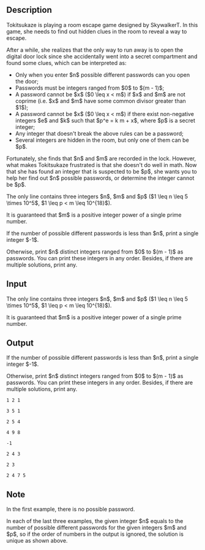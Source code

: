 ## Description

<div><p>Tokitsukaze is playing a room escape game designed by SkywalkerT. In this game, she needs to find out hidden clues in the room to reveal a way to escape.</p><p>After a while, she realizes that the only way to run away is to open the digital door lock since she accidentally went into a secret compartment and found some clues, which can be interpreted as:</p><ul> <li> Only when you enter $n$ possible different passwords can you open the door; </li><li> Passwords must be integers ranged from $0$ to $(m - 1)$; </li><li> A password cannot be $x$ ($0 \leq x &lt; m$) if $x$ and $m$ are not <span class="tex-font-style-bf">coprime</span> (i.e. $x$ and $m$ have some common divisor greater than $1$); </li><li> A password cannot be $x$ ($0 \leq x &lt; m$) if there exist <span class="tex-font-style-bf">non-negative</span> integers $e$ and $k$ such that $p^e = k m + x$, where $p$ is a secret integer; </li><li> Any integer that doesn't break the above rules can be a password; </li><li> Several integers are hidden in the room, but only one of them can be $p$. </li></ul><p>Fortunately, she finds that $n$ and $m$ are recorded in the lock. However, what makes Tokitsukaze frustrated is that she doesn't do well in math. Now that she has found an integer that is suspected to be $p$, she wants you to help her find out $n$ possible passwords, or determine the integer cannot be $p$.</p></div><div class="input-specification"><p>The only line contains three integers $n$, $m$ and $p$ ($1 \leq n \leq 5 \times 10^5$, $1 \leq p &lt; m \leq 10^{18}$).</p><p>It is guaranteed that $m$ is <span class="tex-font-style-bf">a positive integer power of a single prime number.</span></p></div><div class="output-specification"><p>If the number of possible different passwords is less than $n$, print a single integer $-1$.</p><p>Otherwise, print $n$ distinct integers ranged from $0$ to $(m - 1)$ as passwords. You can print these integers in any order. Besides, if there are multiple solutions, print any.</p></div>

## Input

<p>The only line contains three integers $n$, $m$ and $p$ ($1 \leq n \leq 5 \times 10^5$, $1 \leq p &lt; m \leq 10^{18}$).</p><p>It is guaranteed that $m$ is <span class="tex-font-style-bf">a positive integer power of a single prime number.</span></p>

## Output

<p>If the number of possible different passwords is less than $n$, print a single integer $-1$.</p><p>Otherwise, print $n$ distinct integers ranged from $0$ to $(m - 1)$ as passwords. You can print these integers in any order. Besides, if there are multiple solutions, print any.</p>





```input1
1 2 1
```




```input2
3 5 1
```




```input3
2 5 4
```




```input4
4 9 8
```




```output1
-1
```




```output2
2 4 3
```




```output3
2 3
```




```output4
2 4 7 5
```



## Note

<p>In the first example, there is no possible password.</p><p>In each of the last three examples, the given integer $n$ equals to the number of possible different passwords for the given integers $m$ and $p$, so if the order of numbers in the output is ignored, the solution is unique as shown above.</p>
